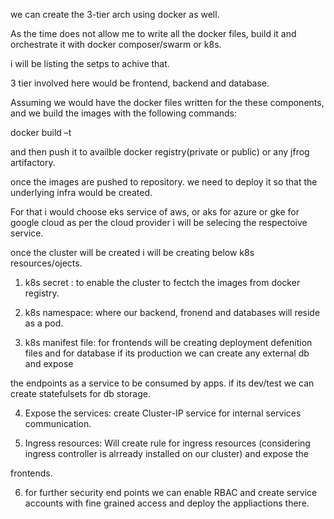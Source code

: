  we can create the 3-tier arch using docker as well.

As the time does not allow me to write all the docker files, build it and orchestrate it with docker composer/swarm or k8s.

i will be listing the setps to achive that.

3 tier involved here would be frontend, backend and database.

Assuming we would have the docker files written for the these components, and we build the images with the following commands:

docker build –t <image name> <path>

and then push it to availble docker registry(private or public) or any jfrog artifactory.

once the images are pushed to repository. we need to deploy it so that the underlying infra would be created.

For that i would choose eks service of aws, or aks for azure or gke for google cloud as per the cloud provider i will be selecing the respectoive service.

once the cluster will be created i will be creating below k8s resources/ojects.

1. k8s secret : to enable the cluster to fectch the images from docker registry.

2. k8s namespace: where our backend, fronend and databases will reside as a pod.

3. k8s manifest file: for frontends will be creating deployment defenition files and for database if its production we can create any external db and expose

the endpoints as a service to be consumed by apps. if its dev/test we can create statefulsets for db storage.

4. Expose the services: create Cluster-IP service for internal services communication.

5. Ingress resources: Will create rule for ingress resources (considering ingress controller is alrready installed on our cluster) and expose the

frontends.

6. for further security end points we can enable RBAC and create service accounts with fine grained access and deploy the appliactions there.
